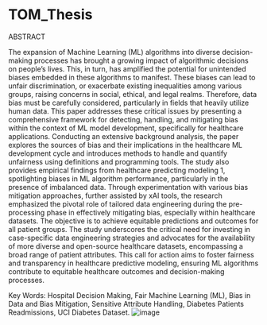 # TOM_Thesis

 ABSTRACT
 
The expansion of Machine Learning (ML) algorithms into diverse decision-making processes has brought a growing impact of algorithmic decisions on people’s lives. This, in turn, has amplified the potential for unintended biases embedded in these algorithms to manifest. These biases can lead to unfair discrimination, or exacerbate existing inequalities among various groups, raising concerns in social, ethical, and legal realms. Therefore, data bias must be carefully considered, particularly in fields that heavily utilize human data.
This paper addresses these critical issues by presenting a comprehensive framework for detecting, handling, and mitigating bias within the context of ML model development, specifically for healthcare applications. Conducting an extensive background analysis, the paper explores the sources of bias and their implications in the healthcare ML development cycle and introduces methods to handle and quantify unfairness using definitions and programming tools. The study also provides empirical findings from healthcare predicting modeling 1, spotlighting biases in ML algorithm performance, particularly in the presence of imbalanced data. Through experimentation with various bias mitigation approaches, further assisted by xAI tools, the research emphasized the pivotal role of tailored data engineering during the pre-processing phase in effectively mitigating bias, especially within healthcare datasets. The objective is to achieve equitable predictions and outcomes for all patient groups.
The study underscores the critical need for investing in case-specific data engineering strategies and advocates for the availability of more diverse and open-source healthcare datasets, encompassing a broad range of patient attributes. This call for action aims to foster fairness and transparency in healthcare predictive modeling, ensuring ML algorithms contribute to equitable healthcare outcomes and decision-making processes.


Key Words: Hospital Decision Making, Fair Machine Learning (ML), Bias in Data and Bias Mitigation, Sensitive Attribute Handling, Diabetes Patients Readmissions, UCI Diabetes Dataset. 
![image](https://github.com/NickolasB98/TOM_Thesis/assets/157819544/f2c63961-b0ff-487c-afa0-1c0bdf5f4145)

